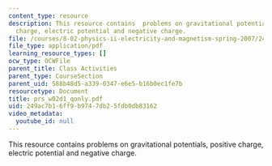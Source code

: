 ```yaml
---
content_type: resource
description: This resource contains  problems on gravitational potentials, positive
  charge, electric potential and negative charge.
file: /courses/8-02-physics-ii-electricity-and-magnetism-spring-2007/249ac7b16ff9b9747db25fdb0db83162_prs_w02d1_qonly.pdf
file_type: application/pdf
learning_resource_types: []
ocw_type: OCWFile
parent_title: Class Activities
parent_type: CourseSection
parent_uid: 588b48d5-a339-0347-e6e5-b16b0ec1fe7b
resourcetype: Document
title: prs_w02d1_qonly.pdf
uid: 249ac7b1-6ff9-b974-7db2-5fdb0db83162
video_metadata:
  youtube_id: null
---
```

This resource contains  problems on gravitational potentials, positive charge, electric potential and negative charge.


